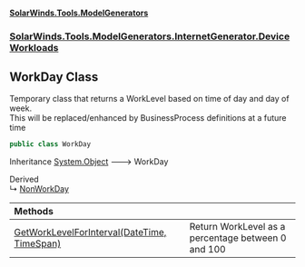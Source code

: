 #### [SolarWinds.Tools.ModelGenerators](index.md 'index')
### [SolarWinds.Tools.ModelGenerators.InternetGenerator.DeviceWorkloads](index.md#SolarWinds.Tools.ModelGenerators.InternetGenerator.DeviceWorkloads 'SolarWinds.Tools.ModelGenerators.InternetGenerator.DeviceWorkloads')

## WorkDay Class

Temporary class that returns a WorkLevel based on time of day and day of week.  
This will be replaced/enhanced by BusinessProcess definitions at a future time

```csharp
public class WorkDay
```

Inheritance [System.Object](https://docs.microsoft.com/en-us/dotnet/api/System.Object 'System.Object') &#129106; WorkDay

Derived  
&#8627; [NonWorkDay](NonWorkDay.md 'SolarWinds.Tools.ModelGenerators.InternetGenerator.DeviceWorkloads.NonWorkDay')

| Methods | |
| :--- | :--- |
| [GetWorkLevelForInterval(DateTime, TimeSpan)](WorkDay.GetWorkLevelForInterval(DateTime,TimeSpan).md 'SolarWinds.Tools.ModelGenerators.InternetGenerator.DeviceWorkloads.WorkDay.GetWorkLevelForInterval(System.DateTime, System.TimeSpan)') | Return WorkLevel as a percentage between 0 and 100 |
